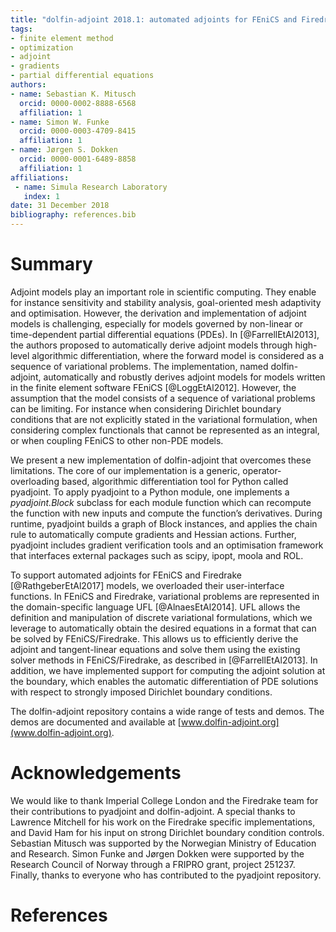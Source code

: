```yaml
---
title: "dolfin-adjoint 2018.1: automated adjoints for FEniCS and Firedrake" 
tags:
- finite element method
- optimization
- adjoint
- gradients
- partial differential equations
authors:
- name: Sebastian K. Mitusch
  orcid: 0000-0002-8888-6568
  affiliation: 1
- name: Simon W. Funke
  orcid: 0000-0003-4709-8415
  affiliation: 1
- name: Jørgen S. Dokken
  orcid: 0000-0001-6489-8858
  affiliation: 1
affiliations:
 - name: Simula Research Laboratory
   index: 1
date: 31 December 2018
bibliography: references.bib
---
```


# Summary

Adjoint models play an important role in scientific computing.
They enable for instance sensitivity and stability analysis, goal-oriented mesh adaptivity and optimisation.
However, the derivation and implementation of adjoint models is challenging, especially for models governed by  non-linear or time-dependent partial differential equations (PDEs).
In [@FarrellEtAl2013], the authors proposed to automatically derive adjoint models through high-level algorithmic differentiation, where the forward model is considered as  a sequence of variational problems.
The implementation, named dolfin-adjoint, automatically and robustly derives adjoint models for models written in the finite element software FEniCS [@LoggEtAl2012].
However, the assumption that the model consists of a sequence of variational problems can be limiting.
For instance when considering Dirichlet boundary conditions that are not explicitly stated in the variational formulation, when considering complex functionals that cannot be represented as an integral, or when coupling FEniCS to other non-PDE models.

We present a new implementation of dolfin-adjoint that overcomes these limitations.
The core of our implementation is a generic, operator-overloading based, algorithmic differentiation tool for Python called pyadjoint.
To apply pyadjoint to a Python module, one implements a *pyadjoint.Block* subclass for each module function which can recompute the function with new inputs and compute the function’s derivatives.
During runtime, pyadjoint builds a graph of Block instances, and applies the chain rule to automatically compute gradients and Hessian actions.
Further, pyadjoint includes gradient verification tools and an optimisation framework that interfaces external packages such as scipy, ipopt, moola and ROL.

To support automated adjoints for FEniCS and Firedrake [@RathgeberEtAl2017] models, we overloaded their user-interface functions.
In FEniCS and Firedrake, variational problems are represented in the domain-specific language UFL [@AlnaesEtAl2014].
UFL allows the definition and manipulation of discrete variational formulations, which we leverage to automatically obtain the desired equations in a format that can be solved by FEniCS/Firedrake.
This allows us to efficiently derive the adjoint and tangent-linear equations and solve them using the existing solver methods in FEniCS/Firedrake, as described in [@FarrellEtAl2013].
In addition, we have implemented support for computing the adjoint solution at the boundary, which enables the automatic differentiation of PDE solutions with respect to strongly imposed Dirichlet boundary conditions.

The dolfin-adjoint repository contains a wide range of tests and demos.
The demos are documented and available at [www.dolfin-adjoint.org](www.dolfin-adjoint.org).


# Acknowledgements

We would like to thank Imperial College London and the Firedrake team for their contributions to pyadjoint and dolfin-adjoint.
A special thanks to Lawrence Mitchell for his work on the Firedrake specific implementations, and David Ham for his
input on strong Dirichlet boundary condition controls.
Sebastian Mitusch was supported by the Norwegian Ministry of Education and Research. 
Simon Funke and Jørgen Dokken were supported by the Research Council of Norway through a FRIPRO grant, project 251237. 
Finally, thanks to everyone who has contributed to the pyadjoint repository.

# References
